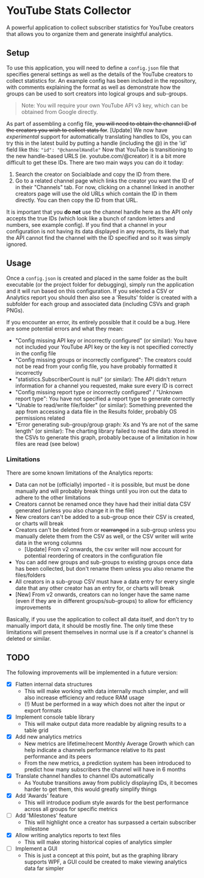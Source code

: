 # YouTube Stats Collector
A powerful application to collect subscriber statistics for YouTube creators that allows you to organize them and generate insightful analytics.

## Setup
To use this application, you will need to define a `config.json` file that specifies general settings as well as the details of the YouTube creators to collect statistics for. An example config has been included in the repository, 
with comments explaining the format as well as demonstrate how the groups can be used to sort creators into logical groups and sub-groups.

> Note: You will require your own YouTube API v3 key, which can be obtained from Google directly.

As part of assembling a config file, ~~you will need to obtain the channel ID of the creators you wish to collect stats for~~. [Update] We now have *experimental* support for automatically translating handles to IDs, you can try this in the latest build by putting a 
handle (including the @) in the 'id' field like this: `"id": "@channelHandle"` Now that YouTube is transitioning to the new handle-based URLS (ie. youtube.com/@creator) it is a bit more difficult to get these IDs.
There are two main ways you can do it today:
1. Search the creator on Socialblade and copy the ID from there.
2. Go to a related channel page which links the creator you want the ID of in their "Channels" tab. For now, clicking on a channel linked in another creators page will use the old URLs which contain the ID in them directly. You can then copy the ID from that URL.

It is important that you **do not** use the channel handle here as the API only accepts the true IDs (which look like a bunch of random letters and numbers, see example config). If you find that a channel in your configuration is not having its data displayed in
any reports, its likely that the API cannot find the channel with the ID specified and so it was simply ignored.

## Usage
Once a `config.json` is created and placed in the same folder as the built executable (or the project folder for debugging), simply run the application and it will run based on this configuration. If you selected a CSV or Analytics report you should then also see 
a 'Results' folder is created with a subfolder for each group and associated data (including CSVs and graph PNGs).

If you encounter an error, its entirely possible that it could be a bug. Here are some potential errors and what they mean:
- "Config missing API key or incorrectly configured" (or similar): You have not included your YouTube API key or the key is not specified correctly in the config file
- "Config missing groups or incorrectly configured": The creators could not be read from your config file, you have probably formatted it incorrectly
- "statistics.SubscriberCount is null" (or similar): The API didn't return information for a channel you requested, make sure every ID is correct
- "Config missing report type or incorrectly configured" / "Unknown report type": You have not specified a report type to generate correctly
- "Unable to read/write file/folder" (or similar): Something prevented the app from accessing a data file in the Results folder, probably OS permissions related
- "Error generating <name> sub-group/group graph: Xs and Ys are not of the same length" (or similar): The charting library failed to read the data stored in the CSVs to generate this graph, probably because of a limitation in how files are read (see below)

### Limitations
There are some known limitations of the Analytics reports:
- Data can not be (officially) imported - it is possible, but must be done manually and will probably break things until you iron out the data to adhere to the other limitations
- Creators cannot be renamed once they have had their initial data CSV generated (unless you also change it in the file)
- New creators can't be added to a sub-group once their CSV is created, or charts will break
- Creators can't be deleted from or ~~rearranged~~ in a sub-group unless you manually delete them from the CSV as well, or the CSV writer will write data in the wrong columns
  - [Update] From v2 onwards, the csv writer will now account for potential reordering of creators in the configuration file
- You can add new groups and sub-groups to existing groups once data has been collected, but don't rename them unless you also rename the files/folders
- All creators in a sub-group CSV must have a data entry for every single date that any other creator has an entry for, or charts will break
- [New] From v2 onwards, creators can no longer have the same name (even if they are in different groups/sub-groups) to allow for efficiency improvements

Basically, if you use the application to collect all data itself, and don't try to manually import data, it should be mostly fine. The only time these limitations will present themselves in normal use is if a creator's channel is deleted or similar.

## TODO
The following improvements will be implemented in a future version:
- [x] Flatten internal data structures
  - This will make working with data internally much simpler, and will also increase efficiency and reduce RAM usage
  - (!) Must be performed in a way which does not alter the input or export formats
- [x] Implement console table library
  - This will make output data more readable by aligning results to a table grid
- [x] Add new analytics metrics
  - New metrics are lifetime/recent Monthly Average Growth which can help indicate a channels performance relative to its past performance and its peers
  - From the new metrics, a prediction system has been introduced to predict how many subscribers the channel will have in 6 months
- [x] Translate channel handles to channel IDs automatically
  - As Youtube transitions away from publicly displaying IDs, it becomes harder to get them, this would greatly simplify things
- [x] Add 'Awards' feature
  - This will introduce podium style awards for the best performance across all groups for specific metrics
- [ ] Add 'Milestones' feature
  - This will highlight once a creator has surpassed a certain subscriber milestone
- [x] Allow writing analytics reports to text files
  - This will make storing historical copies of analytics simpler
- [ ] Implement a GUI 
  - This is just a concept at this point, but as the graphing library supports WPF, a GUI could be created to make viewing analytics data far simpler